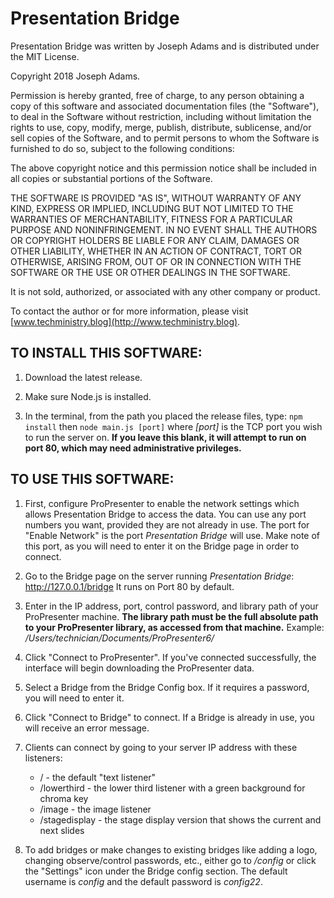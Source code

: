 # Presentation Bridge
Presentation Bridge was written by Joseph Adams and is distributed under the MIT License.

Copyright 2018 Joseph Adams.

Permission is hereby granted, free of charge, to any person obtaining a copy of this software and associated documentation files (the "Software"), to deal in the Software without restriction, including without limitation the rights to use, copy, modify, merge, publish, distribute, sublicense, and/or sell copies of the Software, and to permit persons to whom the Software is furnished to do so, subject to the following conditions:

The above copyright notice and this permission notice shall be included in all copies or substantial portions of the Software.

THE SOFTWARE IS PROVIDED "AS IS", WITHOUT WARRANTY OF ANY KIND, EXPRESS OR IMPLIED, INCLUDING BUT NOT LIMITED TO THE WARRANTIES OF MERCHANTABILITY, FITNESS FOR A PARTICULAR PURPOSE AND NONINFRINGEMENT. IN NO EVENT SHALL THE AUTHORS OR COPYRIGHT HOLDERS BE LIABLE FOR ANY CLAIM, DAMAGES OR OTHER LIABILITY, WHETHER IN AN ACTION OF CONTRACT, TORT OR OTHERWISE, ARISING FROM, OUT OF OR IN CONNECTION WITH THE SOFTWARE OR THE USE OR OTHER DEALINGS IN THE SOFTWARE.

It is not sold, authorized, or associated with any other company or product.

To contact the author or for more information, please visit [www.techministry.blog](http://www.techministry.blog).

## TO INSTALL THIS SOFTWARE:
1. Download the latest release.

1. Make sure Node.js is installed.

1. In the terminal, from the path you placed the release files, type:
`npm install` then
`node main.js [port]`
where *[port]* is the TCP port you wish to run the server on.
**If you leave this blank, it will attempt to run on port 80, which may need administrative privileges.**

## TO USE THIS SOFTWARE:
1. First, configure ProPresenter to enable the network settings which allows Presentation Bridge to access the data. You can use any port numbers you want, provided they are not already in use.
The port for "Enable Network" is the port *Presentation Bridge* will use.
Make note of this port, as you will need to enter it on the Bridge page in order to connect.

1. Go to the Bridge page on the server running *Presentation Bridge*: http://127.0.0.1/bridge
It runs on Port 80 by default.

1. Enter in the IP address, port, control password, and library path of your ProPresenter machine.
**The library path must be the full absolute path to your ProPresenter library, as accessed from that machine.**
Example: */Users/technician/Documents/ProPresenter6/*

1. Click "Connect to ProPresenter". If you've connected successfully, the interface will begin downloading the ProPresenter data.

1. Select a Bridge from the Bridge Config box. If it requires a password, you will need to enter it.

1. Click "Connect to Bridge" to connect. If a Bridge is already in use, you will receive an error message.

1. Clients can connect by going to your server IP address with these listeners:
    * / - the default "text listener"
    * /lowerthird - the lower third listener with a green background for chroma key
    * /image - the image listener
    * /stagedisplay - the stage display version that shows the current and next slides

1. To add bridges or make changes to existing bridges like adding a logo, changing observe/control passwords, etc., either go to */config* or click the "Settings" icon under the Bridge config section.
The default username is *config* and the default password is *config22*.
